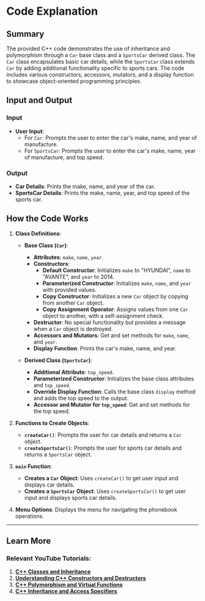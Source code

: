 # Code Explanation

## Summary

The provided C++ code demonstrates the use of inheritance and polymorphism through a `Car` base class and a `SportsCar` derived class. The `Car` class encapsulates basic car details, while the `SportsCar` class extends `Car` by adding additional functionality specific to sports cars. The code includes various constructors, accessors, mutators, and a display function to showcase object-oriented programming principles.

## Input and Output

### Input

- **User Input**: 
  - For `Car`: Prompts the user to enter the car's make, name, and year of manufacture.
  - For `SportsCar`: Prompts the user to enter the car's make, name, year of manufacture, and top speed.

### Output

- **Car Details**: Prints the make, name, and year of the car.
- **SportsCar Details**: Prints the make, name, year, and top speed of the sports car.

## How the Code Works

1. **Class Definitions**:
   - **Base Class (`Car`)**:
     - **Attributes**: `make`, `name`, `year`.
     - **Constructors**:
       - **Default Constructor**: Initializes `make` to "HYUNDAI", `name` to "AVANTE", and `year` to 2014.
       - **Parameterized Constructor**: Initializes `make`, `name`, and `year` with provided values.
       - **Copy Constructor**: Initializes a new `Car` object by copying from another `Car` object.
       - **Copy Assignment Operator**: Assigns values from one `Car` object to another, with a self-assignment check.
     - **Destructor**: No special functionality but provides a message when a `Car` object is destroyed.
     - **Accessors and Mutators**: Get and set methods for `make`, `name`, and `year`.
     - **Display Function**: Prints the car's make, name, and year.
   
   - **Derived Class (`SportsCar`)**:
     - **Additional Attribute**: `top_speed`.
     - **Parameterized Constructor**: Initializes the base class attributes and `top_speed`.
     - **Override Display Function**: Calls the base class `display` method and adds the top speed to the output.
     - **Accessor and Mutator for `top_speed`**: Get and set methods for the top speed.

2. **Functions to Create Objects**:
   - **`createCar()`**: Prompts the user for car details and returns a `Car` object.
   - **`createSportsCar()`**: Prompts the user for sports car details and returns a `SportsCar` object.

3. **`main` Function**:
   - **Creates a `Car` Object**: Uses `createCar()` to get user input and displays car details.
   - **Creates a `SportsCar` Object**: Uses `createSportsCar()` to get user input and displays sports car details.

6. **Menu Options**: Displays the menu for navigating the phonebook operations.

*******************************************************
## Learn More
### Relevant YouTube Tutorials:
1. **[C++ Classes and Inheritance](https://www.youtube.com/watch?v=0ifML4n2ZbU)**
2. **[Understanding C++ Constructors and Destructors](https://www.youtube.com/watch?v=MjDNmTeB1hM)**
3. **[C++ Polymorphism and Virtual Functions](https://www.youtube.com/watch?v=xfZ_AY1lEOM)**
4. **[C++ Inheritance and Access Specifiers](https://www.youtube.com/watch?v=4aLT3ggfi0s)**
